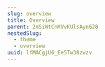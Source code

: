 ```yaml
---
slug: overview
title: Overview
parent: 2mSiWtCnHVvKUlsAyn628
nestedSlug:
  - theme
  - overview
uuid: lfMACgjU6_Ee5Tw38zwzv
---
```

